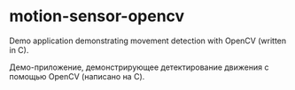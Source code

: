 motion-sensor-opencv
====================

Demo application demonstrating movement detection with OpenCV (written in C).

Демо-приложение, демонстрирующее детектирование движения с помощью OpenCV (написано на С).
